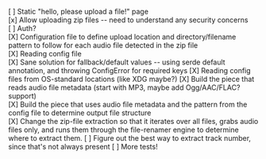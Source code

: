 [ ] Static "hello, please upload a file!" page  
[x] Allow uploading zip files -- need to understand any security concerns  
[ ] Auth?  
[X] Configuration file to define upload location and directory/filename pattern to follow for each audio file detected in the zip file  
	[X] Reading config file  
	[X] Sane solution for fallback/default values -- using serde default annotation, and throwing ConfigError for required keys
	[X] Reading config files from OS-standard locations (like XDG maybe?)
[X] Build the piece that reads audio file metadata (start with MP3, maybe add Ogg/AAC/FLAC? support)  
[X] Build the piece that uses audio file metadata and the pattern from the config file to determine output file structure  
[X] Change the zip-file extraction so that it iterates over all files, grabs audio files only, and runs them through the file-renamer engine to determine where to extract them.
[ ] Figure out the best way to extract track number, since that's not always present
[ ] More tests!
